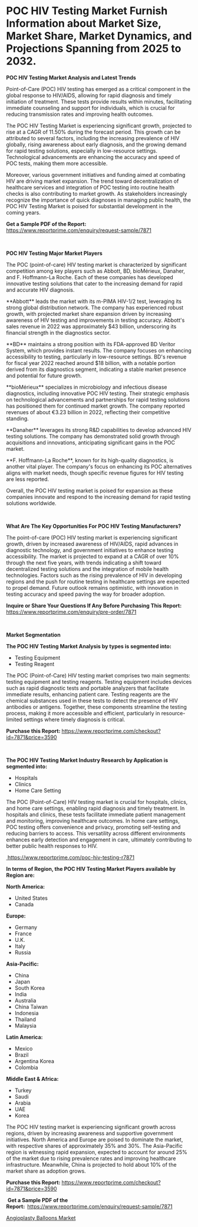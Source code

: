 <p><h1>POC HIV Testing Market Furnish Information about Market Size, Market Share, Market Dynamics, and Projections Spanning from 2025 to 2032.</h1></p><p><strong>POC HIV Testing Market Analysis and Latest Trends</strong></p>
<p><p>Point-of-Care (POC) HIV testing has emerged as a critical component in the global response to HIV/AIDS, allowing for rapid diagnosis and timely initiation of treatment. These tests provide results within minutes, facilitating immediate counseling and support for individuals, which is crucial for reducing transmission rates and improving health outcomes.</p><p>The POC HIV Testing Market is experiencing significant growth, projected to rise at a CAGR of 11.50% during the forecast period. This growth can be attributed to several factors, including the increasing prevalence of HIV globally, rising awareness about early diagnosis, and the growing demand for rapid testing solutions, especially in low-resource settings. Technological advancements are enhancing the accuracy and speed of POC tests, making them more accessible.</p><p>Moreover, various government initiatives and funding aimed at combating HIV are driving market expansion. The trend toward decentralization of healthcare services and integration of POC testing into routine health checks is also contributing to market growth. As stakeholders increasingly recognize the importance of quick diagnoses in managing public health, the POC HIV Testing Market is poised for substantial development in the coming years.</p></p>
<p><strong>Get a Sample PDF of the Report:&nbsp;</strong> <a href="https://www.reportprime.com/enquiry/request-sample/7871?utm_campaign=2456&utm_medium=2&utm_source=Github&utm_content=ia&utm_term=19032025&utm_id=poc-hiv-testing">https://www.reportprime.com/enquiry/request-sample/7871</a></p>
<p>&nbsp;</p>
<p><strong>POC HIV Testing Major Market Players</strong></p>
<p><p>The POC (point-of-care) HIV testing market is characterized by significant competition among key players such as Abbott, BD, bioMérieux, Danaher, and F. Hoffmann-La Roche. Each of these companies has developed innovative testing solutions that cater to the increasing demand for rapid and accurate HIV diagnosis.</p><p>**Abbott** leads the market with its m-PIMA HIV-1/2 test, leveraging its strong global distribution network. The company has experienced robust growth, with projected market share expansion driven by increasing awareness of HIV testing and improvements in testing accuracy. Abbott's sales revenue in 2022 was approximately $43 billion, underscoring its financial strength in the diagnostics sector.</p><p>**BD** maintains a strong position with its FDA-approved BD Veritor System, which provides instant results. The company focuses on enhancing accessibility to testing, particularly in low-resource settings. BD's revenue for fiscal year 2022 reached around $18 billion, with a notable portion derived from its diagnostics segment, indicating a stable market presence and potential for future growth.</p><p>**bioMérieux** specializes in microbiology and infectious disease diagnostics, including innovative POC HIV testing. Their strategic emphasis on technological advancements and partnerships for rapid testing solutions has positioned them for continued market growth. The company reported revenues of about €3.23 billion in 2022, reflecting their competitive standing.</p><p>**Danaher** leverages its strong R&D capabilities to develop advanced HIV testing solutions. The company has demonstrated solid growth through acquisitions and innovations, anticipating significant gains in the POC market.</p><p>**F. Hoffmann-La Roche**, known for its high-quality diagnostics, is another vital player. The company's focus on enhancing its POC alternatives aligns with market needs, though specific revenue figures for HIV testing are less reported.</p><p>Overall, the POC HIV testing market is poised for expansion as these companies innovate and respond to the increasing demand for rapid testing solutions worldwide.</p></p>
<p>&nbsp;</p>
<p><strong>What Are The Key Opportunities For POC HIV Testing Manufacturers?</strong></p>
<p><p>The point-of-care (POC) HIV testing market is experiencing significant growth, driven by increased awareness of HIV/AIDS, rapid advances in diagnostic technology, and government initiatives to enhance testing accessibility. The market is projected to expand at a CAGR of over 10% through the next five years, with trends indicating a shift toward decentralized testing solutions and the integration of mobile health technologies. Factors such as the rising prevalence of HIV in developing regions and the push for routine testing in healthcare settings are expected to propel demand. Future outlook remains optimistic, with innovation in testing accuracy and speed paving the way for broader adoption.</p></p>
<p><strong>Inquire or Share Your Questions If Any Before Purchasing This Report:</strong> <a href="https://www.reportprime.com/enquiry/pre-order/7871?utm_campaign=2456&utm_medium=2&utm_source=Github&utm_content=ia&utm_term=19032025&utm_id=poc-hiv-testing">https://www.reportprime.com/enquiry/pre-order/7871</a></p>
<p>&nbsp;</p>
<p><strong>Market Segmentation</strong></p>
<p><strong>The POC HIV Testing Market Analysis by types is segmented into:</strong></p>
<p><ul><li>Testing Equipment</li><li>Testing Reagent</li></ul></p>
<p><p>The POC (Point-of-Care) HIV testing market comprises two main segments: testing equipment and testing reagents. Testing equipment includes devices such as rapid diagnostic tests and portable analyzers that facilitate immediate results, enhancing patient care. Testing reagents are the chemical substances used in these tests to detect the presence of HIV antibodies or antigens. Together, these components streamline the testing process, making it more accessible and efficient, particularly in resource-limited settings where timely diagnosis is critical.</p></p>
<p><strong>Purchase this Report:&nbsp;</strong><a href="https://www.reportprime.com/checkout?id=7871&price=3590&utm_campaign=2456&utm_medium=2&utm_source=Github&utm_content=ia&utm_term=19032025&utm_id=poc-hiv-testing">https://www.reportprime.com/checkout?id=7871&price=3590</a></p>
<p>&nbsp;</p>
<p><strong>The POC HIV Testing Market Industry Research by Application is segmented into:</strong></p>
<p><ul><li>Hospitals</li><li>Clinics</li><li>Home Care Setting</li></ul></p>
<p><p>The POC (Point-of-Care) HIV testing market is crucial for hospitals, clinics, and home care settings, enabling rapid diagnosis and timely treatment. In hospitals and clinics, these tests facilitate immediate patient management and monitoring, improving healthcare outcomes. In home care settings, POC testing offers convenience and privacy, promoting self-testing and reducing barriers to access. This versatility across different environments enhances early detection and engagement in care, ultimately contributing to better public health responses to HIV.</p></p>
<p><a href="https://www.reportprime.com/poc-hiv-testing-r7871?utm_campaign=2456&utm_medium=2&utm_source=Github&utm_content=ia&utm_term=19032025&utm_id=poc-hiv-testing">&nbsp;https://www.reportprime.com/poc-hiv-testing-r7871</a></p>
<p><strong>In terms of Region, the POC HIV Testing Market Players available by Region are:</strong></p>
<p>
    <p> <strong> North America: </strong>
        <ul>
            <li>United States</li>
            <li>Canada</li>
        </ul>
        </p> 
    <p> <strong> Europe: </strong>
        <ul>
            <li>Germany</li>
            <li>France</li>
            <li>U.K.</li>
            <li>Italy</li>
            <li>Russia</li>
        </ul>
        </p> 
    <p> <strong> Asia-Pacific: </strong>
        <ul>
            <li>China</li>
            <li>Japan</li>
            <li>South Korea</li>
            <li>India</li>
            <li>Australia</li>
            <li>China Taiwan</li>
            <li>Indonesia</li>
            <li>Thailand</li>
            <li>Malaysia</li>
        </ul>
        </p> 
    <p> <strong> Latin America: </strong>
        <ul>
            <li>Mexico</li>
            <li>Brazil</li>
            <li>Argentina Korea</li>
            <li>Colombia</li>
        </ul>
        </p> 
    <p> <strong> Middle East & Africa: </strong>
        <ul>
            <li>Turkey</li>
            <li>Saudi</li>
            <li>Arabia</li>
            <li>UAE</li>
            <li>Korea</li>
        </ul>
    </p>
    </p>
<p><p>The POC HIV testing market is experiencing significant growth across regions, driven by increasing awareness and supportive government initiatives. North America and Europe are poised to dominate the market, with respective shares of approximately 35% and 30%. The Asia-Pacific region is witnessing rapid expansion, expected to account for around 25% of the market due to rising prevalence rates and improving healthcare infrastructure. Meanwhile, China is projected to hold about 10% of the market share as adoption grows.</p></p>
<p><strong>Purchase this Report: </strong><a href="https://www.reportprime.com/checkout?id=7871&price=3590&utm_campaign=2456&utm_medium=2&utm_source=Github&utm_content=ia&utm_term=19032025&utm_id=poc-hiv-testing">https://www.reportprime.com/checkout?id=7871&price=3590</a></p>
<p>&nbsp;<strong>Get a Sample PDF of the Report:&nbsp;&nbsp;</strong><a href="https://www.reportprime.com/enquiry/request-sample/7871?utm_campaign=2456&utm_medium=2&utm_source=Github&utm_content=ia&utm_term=19032025&utm_id=poc-hiv-testing">https://www.reportprime.com/enquiry/request-sample/7871</a></p>
<p><strong></strong></p>
<p><p><a href="https://github.com/hiwanatalak/Market-Research-Report-List-1/blob/main/angioplasty-balloons-market.md?utm_campaign=2456&utm_medium=2&utm_source=Github&utm_content=ia&utm_term=19032025&utm_id=poc-hiv-testing">Angioplasty Balloons Market</a></p></p>